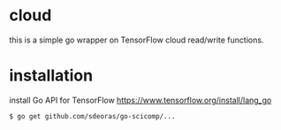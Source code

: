 # cloud
this is a simple go wrapper on TensorFlow cloud read/write functions.

# installation
install Go API for TensorFlow
https://www.tensorflow.org/install/lang_go

```bash
$ go get github.com/sdeoras/go-scicomp/...
```